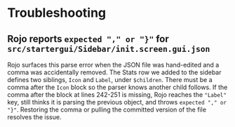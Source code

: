 # Troubleshooting

## Rojo reports `expected "," or "}"` for `src/startergui/Sidebar/init.screen.gui.json`
Rojo surfaces this parse error when the JSON file was hand-edited and a comma was
accidentally removed. The Stats row we added to the sidebar defines two siblings,
`Icon` and `Label`, under `$children`. There must be a comma after the `Icon`
block so the parser knows another child follows. If the comma after the block at
lines 242-251 is missing, Rojo reaches the `"Label"` key, still thinks it is
parsing the previous object, and throws `expected "," or "}"`. Restoring the
comma or pulling the committed version of the file resolves the issue.
